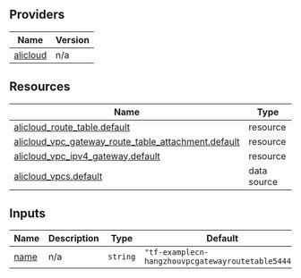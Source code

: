 <!-- BEGIN_TF_DOCS -->
## Providers

| Name | Version |
|------|---------|
| <a name="provider_alicloud"></a> [alicloud](#provider\_alicloud) | n/a |

## Resources

| Name | Type |
|------|------|
| [alicloud_route_table.default](https://registry.terraform.io/providers/hashicorp/alicloud/latest/docs/resources/route_table) | resource |
| [alicloud_vpc_gateway_route_table_attachment.default](https://registry.terraform.io/providers/hashicorp/alicloud/latest/docs/resources/vpc_gateway_route_table_attachment) | resource |
| [alicloud_vpc_ipv4_gateway.default](https://registry.terraform.io/providers/hashicorp/alicloud/latest/docs/resources/vpc_ipv4_gateway) | resource |
| [alicloud_vpcs.default](https://registry.terraform.io/providers/hashicorp/alicloud/latest/docs/data-sources/vpcs) | data source |

## Inputs

| Name | Description | Type | Default | Required |
|------|-------------|------|---------|:--------:|
| <a name="input_name"></a> [name](#input\_name) | n/a | `string` | `"tf-examplecn-hangzhouvpcgatewayroutetable54443"` | no |
<!-- END_TF_DOCS -->    